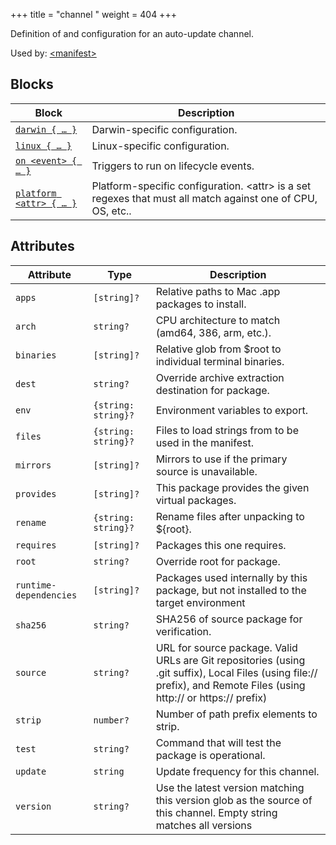 +++
title = "channel <name>"
weight = 404
+++

Definition of and configuration for an auto-update channel.

Used by: [&lt;manifest>](../manifest#blocks)


## Blocks

| Block  | Description |
|--------|-------------|
| [`darwin { … }`](../darwin) | Darwin-specific configuration. |
| [`linux { … }`](../linux) | Linux-specific configuration. |
| [`on <event> { … }`](../on) | Triggers to run on lifecycle events. |
| [`platform <attr> { … }`](../platform) | Platform-specific configuration. &lt;attr&gt; is a set regexes that must all match against one of CPU, OS, etc.. |

## Attributes

| Attribute | Type | Description |
|-----------|------|-------------|
| `apps` | `[string]?` | Relative paths to Mac .app packages to install. |
| `arch` | `string?` | CPU architecture to match (amd64, 386, arm, etc.). |
| `binaries` | `[string]?` | Relative glob from $root to individual terminal binaries. |
| `dest` | `string?` | Override archive extraction destination for package. |
| `env` | `{string: string}?` | Environment variables to export. |
| `files` | `{string: string}?` | Files to load strings from to be used in the manifest. |
| `mirrors` | `[string]?` | Mirrors to use if the primary source is unavailable. |
| `provides` | `[string]?` | This package provides the given virtual packages. |
| `rename` | `{string: string}?` | Rename files after unpacking to ${root}. |
| `requires` | `[string]?` | Packages this one requires. |
| `root` | `string?` | Override root for package. |
| `runtime-dependencies` | `[string]?` | Packages used internally by this package, but not installed to the target environment |
| `sha256` | `string?` | SHA256 of source package for verification. |
| `source` | `string?` | URL for source package. Valid URLs are Git repositories (using .git suffix), Local Files (using file:// prefix), and Remote Files (using http:// or https:// prefix) |
| `strip` | `number?` | Number of path prefix elements to strip. |
| `test` | `string?` | Command that will test the package is operational. |
| `update` | `string` | Update frequency for this channel. |
| `version` | `string?` | Use the latest version matching this version glob as the source of this channel. Empty string matches all versions |
